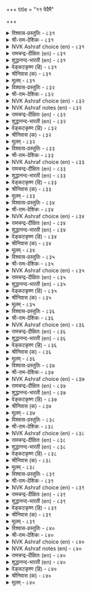 +++
title = "११ पेदैमै"

+++

<details><summary>विश्वास-प्रस्तुतिः - ८३१</summary>

पेदैमै ऎऩ्पदॊऩ्ऱु यादॆऩिऩ् एदङ्गॊण्डु  
ऊदियम् पोग विडल्। ८३१  
</details>

<details><summary>श्री-राम-देशिकः - ८३१</summary>

अधिकारः ८४. मौढ्यम्  
क्षेमदायककार्यस्यपरित्यागस्तथैव च ।  
अनर्थप्रदकार्यस्य स्वीकारो मौढ्यलक्षणम् ॥ ८३१॥
</details>

<details><summary>NVK Ashraf choice (en) - ८३१</summary>

०८३१  
If there is a thing called folly,  
It is seizing what brings ill and letting the good slip. *  
(P.S. Sundaram)  
</details>

<details><summary>रामचन्द्र-दीक्षितः (en) - ८३१</summary>

831 pētaimai eṉpatuoṉṟu yātueṉiṉ ētamkoṇṭu  
ūtiyam pōka viṭal.

831\. Stupidity clings to the evil and lets slip the good.  
</details>

<details><summary>शुद्धानन्द-भारती (en) - ८३१</summary>

1\. பேதைமை என்பதொன்று யாதெனின் ஏதங்கொண்டு  
ஊதியம் போக விடல்.  
This is folly's prominent vein  
To favour loss and forego gain.        831  
</details>

<details><summary>वेङ्कटकृष्ण (हि) - ८३१</summary>

831
किसको कहना मूढ़ता, जो है दारुण दाग ।  
हानिप्रद को ग्रहण कर, लाभप्रद का त्याग ॥
</details>

<details><summary>श्रीनिवास (क) - ८३१</summary>

831. तनगॆ कॆडुकादुदन्नु कैगॊण्डु तनगॆ प्रयोजन तरुवुदन्नु कैबिडुवुदे दड्डतन ऎनिसिकॊळ्ळुवुदु.

</details>

<details><summary>मूलम् - ८३१</summary>

पेदैमै ऎऩ्पदॊऩ्ऱु यादॆऩिऩ् एदङ्गॊण्डु  
ऊदियम् पोग विडल्। ८३१  
</details>

<details><summary>विश्वास-प्रस्तुतिः - ८३२</summary>

पेदैमैयुळ् ऎल्लाम् पेदैमै कादऩ्मै  
कैयल्ल तऩ्कट् चॆयल्। ८३२  
</details>

<details><summary>श्री-राम-देशिकः - ८३२</summary>

नानाविधेषु मौढ्येषु मौढ्यं तच्छिखरायते ।  
यच्छास्त्रनिन्दिते हेये दुराचारे तु भोग्यधीः ॥ ८३२॥
</details>

<details><summary>NVK Ashraf choice (en) - ८३२</summary>

०८३२  
Folly among follies is the fondness for doing things  
Beyond one's reach. *  
(J. Narayanaswamy), (C. Rajagopalachari)  
</details>

<details><summary>NVK Ashraf notes (en) - ८३२</summary>

८३२. The interpretation of this couplet could vary depending on how the words in the second line are combined and read. One way is to split as: "कै अल्लदन्गण् सॆयल्". The other way is: "कैअल्ल तन्गण् सॆयल्." The translation given above is based on the second method of word combination. If we are to follow the first, an equally valid translation is "The folly of all follies is to enjoy doing what one is forbidden to do" – (Satguru Subramuniyaswami).
</details>

<details><summary>रामचन्द्र-दीक्षितः (en) - ८३२</summary>

832 pētaimaiyuḷ ellām pētaimai kātaṉmai  
kaiyalla taṉkaṇ ceyal.

832\. The crown of stupidity is the desire to do evil.  
</details>

<details><summary>शुद्धानन्द-भारती (en) - ८३२</summary>

2\. பேதைமையு ளெல்லாம் பேதைமை காதன்மை  
கையல்ல தன்கட் செயல்.  
Folly of follies is to lead  
A lewd and lawless life so bad.        832  
</details>

<details><summary>वेङ्कटकृष्ण (हि) - ८३२</summary>

832
परम मूढ़ता मूढ़ में, जानो उसे प्रसिद्ध ।  
उन सब में आसक्ति हो, जो हैं कर्म निषिद्ध ॥
</details>

<details><summary>श्रीनिवास (क) - ८३२</summary>

832. तन्न नडतगॆ ऒग्गद कॆलसगळन्नु बयसि कैगॊळ्ळुवुदु दड्डतनद परमावधियॆनिसुवुदु.

</details>

<details><summary>मूलम् - ८३२</summary>

पेदैमैयुळ् ऎल्लाम् पेदैमै कादऩ्मै  
कैयल्ल तऩ्कट् चॆयल्। ८३२  
</details>

<details><summary>विश्वास-प्रस्तुतिः - ८३३</summary>

नाणामै नाडामै नारिऩ्मै यादॊऩ्ऱुम्  
पेणामै पेदै तॊऴिल् ८३३  
</details>

<details><summary>श्री-राम-देशिकः - ८३३</summary>

लज्जाविहीनता प्रेमशून्यता श्रेष्ठवस्तुनि ।  
नैराश्यं निर्विवेकत्वमिमे मौढ्यगुणा मताः ॥ ८३३॥
</details>

<details><summary>NVK Ashraf choice (en) - ८३३</summary>

०८३३  
Shamelessness, aimlessness, callousness and listlessness  
Are marks of foolishness. *  
( Shuddhananda Bharatiar)  
</details>

<details><summary>रामचन्द्र-दीक्षितः (en) - ८३३</summary>

833 nāṇāmai nāṭāmai nāriṉmai yātoṉṟum  
pēṇāmai pētai toḻil.

833\. Shamelessness, negligence, arrogance and giddiness mark the stupid.  
</details>

<details><summary>शुद्धानन्द-भारती (en) - ८३३</summary>

3\. நாணாமை நாடாமை நாரின்மை யாதொன்றும்  
பேணாமை பேதை தொழில்.  
Shameless, aimless, callous, listless  
Such are the marks of foolishness.        833  
</details>

<details><summary>वेङ्कटकृष्ण (हि) - ८३३</summary>

833
निर्दयता, निर्लज्जता, निर्विचार का भाव ।  
पोषण भी नहिं पोष्य का, ये हैं मूढ़ स्वभाव ॥
</details>

<details><summary>श्रीनिवास (क) - ८३३</summary>

833. लज्जॆगेडितन, गॊत्तुगुरि इल्लदिरुविकॆ, प्रेमशून्यतॆ, याव विषयदल्लू आसक्ति इल्लदिरुविकॆ- इवु दड्डतनद लक्षणगळु.

</details>

<details><summary>मूलम् - ८३३</summary>

नाणामै नाडामै नारिऩ्मै यादॊऩ्ऱुम्  
पेणामै पेदै तॊऴिल् ८३३  
</details>

<details><summary>विश्वास-प्रस्तुतिः - ८३४</summary>

ओदि उणर्न्दुम् पिऱर् क्कुरैत्तुम् ताऩटङ्गाप्  
पेदैयिऩ् पेदैयार् इल्। ८३४  
</details>

<details><summary>श्री-राम-देशिकः - ८३४</summary>

शास्त्रण्यधीत्य तत्त्वार्थान् बुध्वा चोक्त्वा परान् प्रति ।  
यस्तु नाचरते तेन समो मूढो न विद्यते ॥ ८३४॥
</details>

<details><summary>NVK Ashraf choice (en) - ८३४</summary>

०८३४  
There is no greater fool than he  
Who has studied and taught, but lacks control.  
(P.S. Sundaram)  
</details>

<details><summary>रामचन्द्र-दीक्षितः (en) - ८३४</summary>

834 ōti uṇarntum piṟarkkuraittum tāṉaṭaṅkāp  
pētaiyiṉ pētaiyār il.

834\. Most stupid is the learned fool who remains disloyal to his own noble teaching.  
</details>

<details><summary>शुद्धानन्द-भारती (en) - ८३४</summary>

4\. ஓதி உணர்ந்தும் பிறர்க்குரைத்தும் தானடங்காப்  
பேதையின் பேதையார் இல்.  
No fool equals the fool who learns  
Knows, teaches, but self-control spurns.        834  
</details>

<details><summary>वेङ्कटकृष्ण (हि) - ८३४</summary>

834
शास्त्रों का कर अध्यपन, अर्थ जानते गूढ़ ।  
शिक्षक भी, पर नहिं वशी, उनसे बडा न मूढ़ ॥
</details>

<details><summary>श्रीनिवास (क) - ८३४</summary>

834. हलवु ग्रन्थगळन्नु ओदि, ग्रहिसि, इतररिगॆ अदन्नु बोधिसियू तानु मात्र त्रिकरण शुद्धियिन्द दड्डनिगिन्त मिगिलाद दड्ड बेरिल्ल.

</details>

<details><summary>मूलम् - ८३४</summary>

ओदि उणर्न्दुम् पिऱर् क्कुरैत्तुम् ताऩटङ्गाप्  
पेदैयिऩ् पेदैयार् इल्। ८३४  
</details>

<details><summary>विश्वास-प्रस्तुतिः - ८३५</summary>

ऒरुमैच् चॆयलाऱ्ऱुम् पेदै ऎऴुमैयुम्  
ताऩ्पुक् कऴुन्दुम् अळऱु। ८३५  
</details>

<details><summary>श्री-राम-देशिकः - ८३५</summary>

यत्यापं नरकं दद्यात् भावि सप्तसु जन्मसु ।  
तत्पापमखिलं म्ढः करोत्यत्रैव जन्मनि ॥ ८३५॥
</details>

<details><summary>NVK Ashraf choice (en) - ८३५</summary>

०८३५  
A fool does deeds in a single birth  
That will plunge him in hell in the succeeding seven.  
(P.S. Sundaram)  
</details>

<details><summary>रामचन्द्र-दीक्षितः (en) - ८३५</summary>

835 orumaic ceyalāṟṟum pētai eḻumaiyum  
tāṉpukku aḻuntum aḷaṟu.

835\. Acts of folly done in one birth cause misery to him in seven more births to come.  
</details>

<details><summary>शुद्धानन्द-भारती (en) - ८३५</summary>

5\. ஒருமைச் செயலாற்றும் பேதை எழுமையும்  
தான்புக் கழுந்தும் அளறு.  
The fool suffers seven fold hells  
In single birth of hellish ills.        835  
</details>

<details><summary>वेङ्कटकृष्ण (हि) - ८३५</summary>

835
सात जन्म जो यातना, मिले नरक के गर्त्त ।  
मूढ़ एक ही में बना, लेने में सुसमर्थ ॥
</details>

<details><summary>श्रीनिवास (क) - ८३५</summary>

835. दड्डनादवनु एळु जन्मदल्लि उण्टागुव दुःख, नरक यातनॆगळन्नु ऒन्दे जन्मदल्लि तनगुण्टागुवन्तॆ माडिकॊळ्ळबल्लनु.

</details>

<details><summary>मूलम् - ८३५</summary>

ऒरुमैच् चॆयलाऱ्ऱुम् पेदै ऎऴुमैयुम्  
ताऩ्पुक् कऴुन्दुम् अळऱु। ८३५  
</details>

<details><summary>विश्वास-प्रस्तुतिः - ८३६</summary>

पॊय्बडुम् ऒऩ्ऱो पुऩैबूणुम् कैयऱियाप्  
पेदै विऩैमेऱ् कॊळिऩ्। ८३६  
</details>

<details><summary>श्री-राम-देशिकः - ८३६</summary>

अजानता क्रियातत्त्वं मूढेनारब्धकर्म तु ।  
विघ्नितं नैति पूर्णत्वं कर्तारमपि नाशयेत् ॥ ८३६॥
</details>

<details><summary>NVK Ashraf choice (en) - ८३६</summary>

०८३६  
When a half-baked fool takes on a task,  
The task is undone, and so is he! *  
(P.S. Sundaram)  
</details>

<details><summary>रामचन्द्र-दीक्षितः (en) - ८३६</summary>

836 poypaṭum oṉṟō puṉaipūṇum kaiyaṟiyāp  
pētai viṉaimēṟ koḷiṉ.

836\. The task undertaken by a foolish man is spoiled and also ruined.  
</details>

<details><summary>शुद्धानन्द-भारती (en) - ८३६</summary>

6\. பொய்படும் ஒன்றொ புனைபூணும் கையறியாப்  
பேதை வினைமேற் கொளின்.  
A know-nothing fool daring a deed  
Not only fails but feels fettered.        836  
</details>

<details><summary>वेङ्कटकृष्ण (हि) - ८३६</summary>

836
प्रविधि-ज्ञान बिन मूढ़ यदि, शुरू करेगा काम ।  
वह पहनेगा हथकड़ी, बिगड़ेगा ही काम ॥
</details>

<details><summary>श्रीनिवास (क) - ८३६</summary>

836. कॆलसद विधानवन्नु अरियद दड्डनु ऒन्दु कॆलसवन्नु कैगॊण्डरॆ, आ कॆलसवु निष्फलवागुवुदु मात्रवल्ल, आ कॆलसदिन्द अवनु "तप्पितस्थ" नॆनिसि बेडि तॊडिसिकॊळ्ळुवनु.

</details>

<details><summary>मूलम् - ८३६</summary>

पॊय्बडुम् ऒऩ्ऱो पुऩैबूणुम् कैयऱियाप्  
पेदै विऩैमेऱ् कॊळिऩ्। ८३६  
</details>

<details><summary>विश्वास-प्रस्तुतिः - ८३७</summary>

एदिलार् आरत् तमर्बसिप्पर् पेदै  
पॆरुञ्जॆल्वम् उऱ्ऱक् कडै। ८३७  
</details>

<details><summary>श्री-राम-देशिकः - ८३७</summary>

मूढस्य यदि लभ्येत् धनं तेन परे जनाः ।  
प्राप्नुयुः सकलं सौख्यं न लाभो बन्धुमित्रयोः ॥ ८३७॥
</details>

<details><summary>NVK Ashraf choice (en) - ८३७</summary>

०८३७  
Should a fool get hold of a great fortune,  
Strangers will feast while his kindred starve. *  
(V.V.S. Aiyar)  
</details>

<details><summary>रामचन्द्र-दीक्षितः (en) - ८३७</summary>

837 ētilār ārat tamarpacippar pētai  
peruñcelvam uṟṟak kaṭai.

837\. Strangers and not relatives fatten on the unlimited wealth of a fool.  
</details>

<details><summary>शुद्धानन्द-भारती (en) - ८३७</summary>

7\. ஏதிலார் ஆரத் தமர்பசிப்பர் பேதை  
பெருஞ்செல்வம் உற்றக் கடை.  
Strangers feast and kinsmen fast  
When fools mishandle fortunes vast.        837  
</details>

<details><summary>वेङ्कटकृष्ण (हि) - ८३७</summary>

837
जम जाये तो प्रचुर धन, अगर मूढ़ के पास ।  
भोग करेंगे अन्य जन, परिजन तो उपवास ॥
</details>

<details><summary>श्रीनिवास (क) - ८३७</summary>

837. दड्डनादवनु हेरळवाद सिरियन्नु सम्पादिसिदाग, अपरचितरु अदर लाभ पडॆदुकॊळ्ळुवरु; हत्तिरद सम्बन्धिगळु हसिविनल्लि बीळुवरु.

</details>

<details><summary>मूलम् - ८३७</summary>

एदिलार् आरत् तमर्बसिप्पर् पेदै  
पॆरुञ्जॆल्वम् उऱ्ऱक् कडै। ८३७  
</details>

<details><summary>विश्वास-प्रस्तुतिः - ८३८</summary>

मैयल् ऒरुवऩ् कळित्तऱ्ऱाल् पेदैदऩ्  
कैयॊऩ्ऱु उडैमै पॆऱिऩ्। ८३८  
</details>

<details><summary>श्री-राम-देशिकः - ८३८</summary>

मूढो धनं प्राप्नुयाच्चेत् पित्तस्य पिबतः सुराम् ।  
या तून्मादकरावस्था मूढः प्राप्नोति तां दशाम् ॥ ८३८॥
</details>

<details><summary>NVK Ashraf choice (en) - ८३८</summary>

०८३८  
A fool getting hold of wealth  
Is like a lunatic getting drunk.  
(P.S. Sundaram)  
</details>

<details><summary>रामचन्द्र-दीक्षितः (en) - ८३८</summary>

838 maiyal oruvaṉ kaḷittaṟṟāl pētaitaṉ  
kaiyoṉṟu uṭaimai peṟiṉ.

838\. A fool that lives by a fortune is like a mad man in his drunken glee.  
</details>

<details><summary>शुद्धानन्द-भारती (en) - ८३८</summary>

8\. மையல் ஒருவன் களித்தற்றால் பேதைதன்  
கையொன்று உடைமை பெறின்.  
Fools possessing something on hand  
Like dazed and drunken stupids stand.        838  
</details>

<details><summary>वेङ्कटकृष्ण (हि) - ८३८</summary>

838
लगना है संपत्ति का, एक मूढ़ के हस्त ।  
पागल का होना यथा, ताड़ी पी कर मस्त ॥
</details>

<details><summary>श्रीनिवास (क) - ८३८</summary>

838. दड्डन कैयल्लिरुव ऒडवॆयॆम्बुदु हुच्चनॊब्बन कैयल्लि सिक्किद कळ्ळिनन्तॆ.

</details>

<details><summary>मूलम् - ८३८</summary>

मैयल् ऒरुवऩ् कळित्तऱ्ऱाल् पेदैदऩ्  
कैयॊऩ्ऱु उडैमै पॆऱिऩ्। ८३८  
</details>

<details><summary>विश्वास-प्रस्तुतिः - ८३९</summary>

पॆरिदिऩिदु पेदैयार् केण्मै पिरिविऩ्कण्  
पीऴै तरुवदॊऩ् ऱिल्। ८३९  
</details>

<details><summary>श्री-राम-देशिकः - ८३९</summary>

मूढैः साकं वियोगेन दुःखं कस्यापि नोद्भवेत् ।  
तस्मान्मूढेन मैत्री तु भवेदानन्दायिनी ॥ ८३९॥
</details>

<details><summary>NVK Ashraf choice (en) - ८३९</summary>

०८३९  
Sweet indeed is a fool's friendship,  
For when it breaks there is no pain.  
(P.S. Sundaram)  
</details>

<details><summary>रामचन्द्र-दीक्षितः (en) - ८३९</summary>

839 peritiṉitu pētaiyār kēṇmai piriviṉkaṇ  
pīḻai taruvatoṉṟu il.

839\. Verily sweet are the uses of fools’ love. For nothing is lost in a separation.  
</details>

<details><summary>शुद्धानन्द-भारती (en) - ८३९</summary>

9\. பெரிதினிது பேதையார் கேண்மை பிரிவின்கண்  
பீழை தருவதொன்று இல்.  
Friendship with fools is highly sweet  
For without a groan we part.        839  
</details>

<details><summary>वेङ्कटकृष्ण (हि) - ८३९</summary>

839
पीड़ा तो देती नहीं, जब होती है भंग ।  
सो मूढ़ों की मित्रता, है अति मधुर प्रसंग ॥
</details>

<details><summary>श्रीनिवास (क) - ८३९</summary>

839. दड्डरॊन्दिगॆ माडुव गॆळॆतनवु अति मधुरवागिरुत्तदॆ; एकॆन्दरॆ अगलिकॆय समयदल्लि यावॊन्दु दुःखवन्नु अदु उण्टु माडुवुदिल्ल.

</details>

<details><summary>मूलम् - ८३९</summary>

पॆरिदिऩिदु पेदैयार् केण्मै पिरिविऩ्कण्  
पीऴै तरुवदॊऩ् ऱिल्। ८३९  
</details>

<details><summary>विश्वास-प्रस्तुतिः - ८४०</summary>

कऴाअक्काल् पळ्ळियुळ् वैत्तऱ्ऱाल् साऩ्ऱोर्  
कुऴाअत्तुप् पेदै पुगल्। ८४०  
</details>

<details><summary>श्री-राम-देशिकः - ८४०</summary>

अमेध्यस्पृष्टपादस्य पर्यङ्के क्षालनं विना ।  
निक्षेपतुल्यं, मूढस्य विद्वद्गोष्ठीप्रवेशनम् ॥ ८४०॥
</details>

<details><summary>NVK Ashraf choice (en) - ८४०</summary>

०८४०  
A fool's entry into a learned assembly  
Is like entering a shrine with unclean legs.  
(N.V.K. Ashraf), (P.S. Sundaram)  
</details>

<details><summary>NVK Ashraf notes (en) - ८४०</summary>

८४०. The word "पळ्ळि" here is usually taken by almost all translators as "bed". If we are to translate "कऴाक् काल् पळ्ळियुळ् वैत्तऱ्ऱाल्" as "placing a dirty foot on a clean bed" – as it is usually done – then the phrase employed by Valluvar should have been "पळ्ळिमेल्" and not "पळ्ळियुळ्" as is the case here. The monasteries of the Jains and Buddhist monks were called "पळ्ळि" in the ancient Tamil country [Varadarajan, १९८८]. Following the near total disappearance of Buddhism and Jainism from Southern India, this word has now been used to denote the places of worship of Muslims and Christians. Hindu temples were always called by the names कोयिल्, आलयम्, अम्बलम् and never by the word पळ्ळि. 
</details>

<details><summary>रामचन्द्र-दीक्षितः (en) - ८४०</summary>

840 kaḻāakkāl paḷḷiyuḷ vaittaṟṟāl cāṉṟōr  
kuḻāattup pētai pukal.

840\. A fool’s entry into the assembly of the wise is like one’s unclean foot on the bed.  
</details>

<details><summary>शुद्धानन्द-भारती (en) - ८४०</summary>

10\. கழாஅக்கால் பள்ளியுள் வைத்தற்றால் சான்றோர்  
குழாஅத்துப் பேதை புகல்.  
Entrance of fools where Savants meet  
Looks like couch trod by unclean feet.        840  
</details>

<details><summary>वेङ्कटकृष्ण (हि) - ८४०</summary>

840
सुधी-सभा में मूढ़ का, घुसना है यों, ख़ैर ।  
ज्यों रखना धोये बिना, स्वच्छ सेज पर पैर ॥
</details>

<details><summary>श्रीनिवास (क) - ८४०</summary>

840. बल्लवर सभॆयल्लि दड्डनादवनु हॊगुवुदु, अशुद्धवाद कालन्नु तॊळॆयदॆ (मलगलु) हासिगॆय कालिट्टन्तॆ.
</details>

<details><summary>मूलम् - ८४०</summary>

कऴाअक्काल् पळ्ळियुळ् वैत्तऱ्ऱाल् साऩ्ऱोर्  
कुऴाअत्तुप् पेदै पुगल्। ८४०  
</details>

